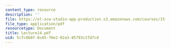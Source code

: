 ```yaml
---
content_type: resource
description: ''
file: https://ol-ocw-studio-app-production.s3.amazonaws.com/courses/15-063-communicating-with-data-summer-2003/5cfc8b0f8c6576e202a385793c2fd7cd_Lecture14.pdf
file_type: application/pdf
resourcetype: Document
title: Lecture14.pdf
uid: 5cfc8b0f-8c65-76e2-02a3-85793c2fd7cd
---
```

